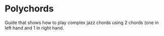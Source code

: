 # Polychords 

Guide that shows how to play complex jazz chords using 2 chords (one in left hand and 1 in right hand.
